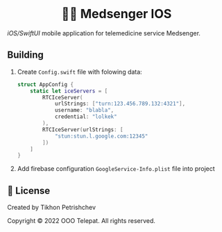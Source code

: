 <div align="center">
    <br>
    <h1>👨‍💼 Medsenger IOS</h1>
</div>

_iOS/SwiftUI_ mobile application for telemedicine service Medsenger.

## Building

1. Create `Config.swift` file with folowing data:

    ```swift
    struct AppConfig {
        static let iceServers = [
            RTCIceServer(
                urlStrings: ["turn:123.456.789.132:4321"],
                username: "blabla",
                credential: "lolkek"
            ),
            RTCIceServer(urlStrings: [
                "stun:stun.l.google.com:12345"
            ])
        ]
    }
    ```
    
2. Add firebase configuration `GoogleService-Info.plist` file into project

## 💼 License

Created by Tikhon Petrishchev

Copyright © 2022 OOO Telepat. All rights reserved.
